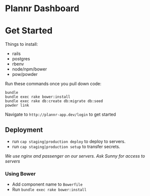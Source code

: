 Plannr Dashboard
================
# Get Started
Things to install:
- rails
- postgres
- rbenv
- node/npm/bower
- pow/powder

Run these commands once you pull down code:
```
bundle
bundle exec rake bower:install
bundle exec rake db:create db:migrate db:seed
powder link
```

Navigate to `http://plannr-app.dev/login` to get started

## Deployment
- run `cap staging|production deploy` to deploy to servers.
- run `cap staging|production setup` to transfer secrets.

*We use nginx and passenger on our servers. Ask Sunny for access to servers*


### Using Bower
- Add component name to `Bowerfile`
- Run `bundle exec rake bower:install`




